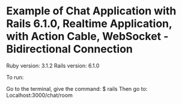 # Example of Chat Application with Rails 6.1.0, Realtime Application, with Action Cable, WebSocket - Bidirectional Connection

Ruby version: 3.1.2
Rails version: 6.1.0

To run:  

Go to the terminal, give the command:    $ rails
Then go to: Localhost:3000/chat/room
